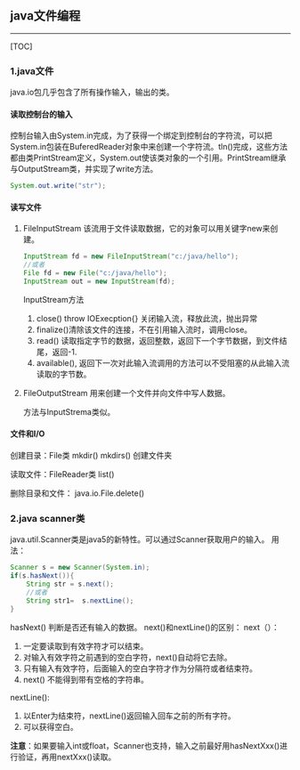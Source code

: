 ## java文件编程

---

[TOC]

### 1.java文件

java.io包几乎包含了所有操作输入，输出的类。

#### 读取控制台的输入

控制台输入由System.in完成，为了获得一个绑定到控制台的字符流，可以把System.in包装在BuferedReader对象中来创建一个字符流。tln()完成，这些方法都由类PrintStream定义，System.out使该类对象的一个引用。PrintStream继承与OutputStream类，并实现了write方法。

```java
System.out.write("str");
```

#### 读写文件

1. FileInputStream
   该流用于文件读取数据，它的对象可以用关键字new来创建。

   ```java
   InputStream fd = new FileInputStream("c:/java/hello");
   //或者
   File fd = new File("c:/java/hello");
   InputStream out = new InputStream(fd);
   ```

   InputStream方法

   1. close() throw IOExecption{} 关闭输入流，释放此流，抛出异常
   2. finalize()清除该文件的连接，不在引用输入流时，调用close。
   3. read() 读取指定字节的数据，返回整数，返回下一个字节数据，到文件结尾，返回-1.
   4. available(), 返回下一次对此输入流调用的方法可以不受阻塞的从此输入流读取的字节数。

2. FileOutputStream
   用来创建一个文件并向文件中写人数据。

   方法与InputStrema类似。

#### 文件和I/O

创建目录：File类
mkdir()
mkdirs() 创建文件夹

读取文件：FileReader类
list()

删除目录和文件：
java.io.File.delete()

### 2.java scanner类

java.util.Scanner类是java5的新特性。可以通过Scanner获取用户的输入。
用法：

```java
Scanner s = new Scanner(System.in);
if(s.hasNext()){
    String str = s.next();
    //或者
    String str1=  s.nextLine();
}
```

hasNext() 判断是否还有输入的数据。
next()和nextLine()的区别：
next（）：

1. 一定要读取到有效字符才可以结束。
2. 对输入有效字符之前遇到的空白字符，next()自动将它去除。
3. 只有输入有效字符，后面输入的空白字符才作为分隔符或者结束符。
4. next() 不能得到带有空格的字符串。

nextLine():

1. 以Enter为结束符，nextLine()返回输入回车之前的所有字符。
2. 可以获得空白。

**注意**：如果要输入int或float，Scanner也支持，输入之前最好用hasNextXxx()进行验证，再用nextXxx()读取。
